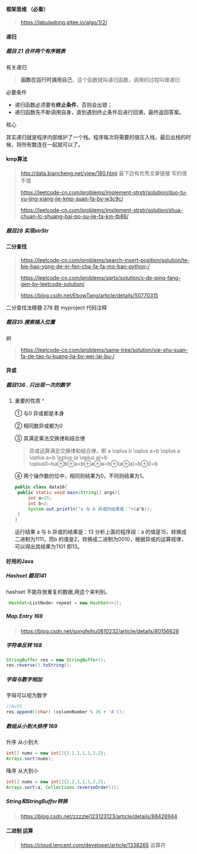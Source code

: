 #### 框架思维 （必看）

>https://labuladong.gitee.io/algo/1/2/    

#### 递归

##### 题目 21 合并两个有序链表

有关递归

>**函数在运行时调用自己**，这个函数就叫递归函数，调用的过程叫做递归

必要条件 

- 递归函数必须要有**终止条件**，否则会出错；
- 递归函数先不断调用自身，直到遇到终止条件后进行回溯，最终返回答案。

核心

其实递归就是程序内部维护了一个栈。程序每次将需要的值压入栈，最后出栈的时候，将所有数连在一起就可以了。



#### kmp算法

>http://data.biancheng.net/view/180.html      最下边有优秀文章链接 写的很不错
>
>https://leetcode-cn.com/problems/implement-strstr/solution/duo-tu-yu-jing-xiang-jie-kmp-suan-fa-by-w3c9c/      
>
>https://leetcode-cn.com/problems/implement-strstr/solution/shua-chuan-lc-shuang-bai-po-su-jie-fa-km-tb86/

##### 题目28 实现strStr

>



#### 二分查找 

>https://leetcode-cn.com/problems/search-insert-position/solution/te-bie-hao-yong-de-er-fen-cha-fa-fa-mo-ban-python-/
>
>https://leetcode-cn.com/problems/sqrtx/solution/x-de-ping-fang-gen-by-leetcode-solution/ 
>
>https://blog.csdn.net/EbowTang/article/details/50770315

二分查找法精髓 278 题 myproject 代码注释

##### 题目35 搜索插入位置

>



树 

> https://leetcode-cn.com/problems/same-tree/solution/xie-shu-suan-fa-de-tao-lu-kuang-jia-by-wei-lai-bu-/





#### 异或

##### 题目136 . 只出现一次的数字

1. 重要的性质  ^

   ① 与0 异或都是本身

   ② 相同数异或都为0 

   ③ 其满足乘法交换律和结合律

   >异或运算满足交换律和结合律，即 a \oplus b \oplus a=b \oplus a \oplus a=b \oplus (a \oplus a)=b \oplus0=ba⊕b⊕a=b⊕a⊕a=b⊕(a⊕a)=b⊕0=b

   ④ 两个操作数的位中，相同则结果为0，不同则结果为1。

   ~~~java
   public class data16{
   	public static void main(String[] args){
   		int a=15;
   		int b=2;
   		System.out.println("a 与 b 异或的结果是："+(a^b));
   	}
   }
   ~~~

   运行结果
   a 与 b 异或的结果是：13
   分析上面的程序段：a 的值是15，转换成二进制为1111，而b 的值是2，转换成二进制为0010，根据异或的运算规律，可以得出其结果为1101 即13。



#### 好用的Java

##### Hashset  题目141  

hashset 不能存放重复的数据,用这个来判别。

~~~java
 HashSet<ListNode> repeat = new HashSet<>();
~~~

##### Map.Entry 169

>https://blog.csdn.net/songfeihu0810232/article/details/80156626



##### 字符串反转 168 

~~~java
StringBuffer res = new StringBuffer();
res.reverse().toString();
~~~



##### 字母与数字相加

字母可以视为数字

~~~java
//A=55 
res.append((char) (columnNumber % 26 + 'A'));
~~~



##### 数组从小到大排序 169

升序 从小到大

~~~java
int[] nums = new int[]{2,2,1,1,1,2,2};
Arrays.sort(nums);
~~~



降序 从大到小

~~~java
int[] nums = new int[]{2,2,1,1,1,2,2};
Arrays.sort(a, Collections.reverseOrder());
~~~

##### String和StringBuffer转换

>https://blog.csdn.net/zzzzlei123123123/article/details/88426944



#### 二进制 运算

>https://cloud.tencent.com/developer/article/1338265 运算符
